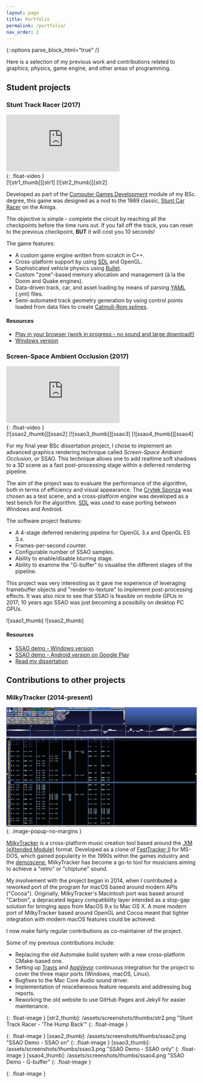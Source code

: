 ```yaml
---
layout: page
title: Portfolio
permalink: /portfolio/
nav_order: 2
---
```


{::options parse_block_html="true" /}

Here is a selection of my previous work and contributions related to graphics, physics, game engine, and other areas of programming.

## Student projects

### Stunt Track Racer (2017)

<div>
<iframe src="https://www.youtube.com/embed/AejAfFN0S30" frameborder="0" allowfullscreen></iframe>
</div>
{: .float-video }

<div class="gallery">
[![str1_thumb]][str1]
[![str2_thumb]][str2]
</div>

Developed as part of the [Computer Games Development] module of my BSc. degree, this game was designed as a nod to the 1989 classic, [Stunt Car Racer](http://gamesnostalgia.com/en/game/stunt-track-racer) on the Amiga.

The objective is simple - complete the circuit by reaching all the checkpoints before the time runs out. If you fall off the track, you can reset to the previous checkpoint, __BUT__ it will cost you 10 seconds!
 
The game features:
  * A custom game engine written from scratch in C++.
  * Cross-platform support by using [SDL][sdl] and OpenGL.
  * Sophisticated vehicle physics using [Bullet][bullet].
  * Custom "zone"-based memory allocation and management (à la the Doom and Quake engines).
  * Data-driven track, car, and asset loading by means of parsing [YAML](http://yaml.org/) (.yml) files.
  * Semi-automated track geometry generation by using control points loaded from data files to create [Catmull-Rom splines](https://en.wikipedia.org/wiki/Centripetal_Catmull%E2%80%93Rom_spline).

#### Resources

  * [Play in your browser (work in progress - no sound and large download!)](http://lavaburn.untergrund.net/str)
  * [Windows version](/assets/files/str-win.zip)

### Screen-Space Ambient Occlusion (2017)

<div>
<iframe src="https://www.youtube.com/embed/4wx3VB-fdTE" frameborder="0" allowfullscreen></iframe>
</div>
{: .float-video }
<div class="gallery">
[![ssao2_thumb]][ssao2]
[![ssao3_thumb]][ssao3]
[![ssao4_thumb]][ssao4]
</div>

For my final year BSc dissertation project, I chose to implement an advanced graphics rendering technique called _Screen-Space Ambient Occlusion_, or SSAO. This technique allows one to add realtime soft shadows to a 3D scene as a fast post-processing stage within a deferred rendering pipeline.

The aim of the project was to evaluate the performance of the algorithm, both in terms of efficiency and visual appearance. The [Crytek Sponza](http://g3d.cs.williams.edu/g3d/data10/index.html) was chosen as a test scene, and a cross-platform engine was developed as a test bench for the algorithm. [SDL][sdl] was used to ease porting between Windows and Android.

The software project features:
  * A 4-stage deferred rendering pipeline for OpenGL 3.x and OpenGL ES 3.x.
  * Frames-per-second counter.
  * Configurable number of SSAO samples.
  * Ability to enable/disable blurring stage.
  * Ability to examine the "G-buffer" to visualise the different stages of the pipeline.

This project was very interesting as it gave me experience of leveraging framebuffer objects and "render-to-texture" to implement post-processing effects. It was also nice to see that SSAO is feasible on mobile GPUs in 2017; 10 years ago SSAO was just becoming a possibiliy on desktop PC GPUs.

<div id="ssao" class="twentytwenty-container">
![ssao1_thumb]
![ssao2_thumb]
</div>

#### Resources

  * [SSAO demo - Windows version](/assets/files/ssao-win.zip)
  * [SSAO demo - Android version on Google Play](https://play.google.com/store/apps/details?id=org.dwhinham.ssaodemo)
  * [Read my dissertation][dissertation_pdf]

## Contributions to other projects

### MilkyTracker (2014-present)

[![mt_thumb]][mt]{: .image-popup-no-margins }

[MilkyTracker] is a cross-platform music creation tool based around the [.XM (eXtended Module)] format. Developed as a clone of [FastTracker II](https://en.wikipedia.org/wiki/FastTracker_2) for MS-DOS, which gained popularity in the 1990s within the games industry and the [demoscene], MilkyTracker has become a go-to tool for musicians aiming to achieve a "retro" or "chiptune" sound.

My involvement with the project began in 2014, when I contributed a reworked port of the program for macOS based around modern APIs ("Cocoa"). Originally, MilkyTracker's Macintosh port was based around "Carbon", a depracated legacy compatibility layer intended as a stop-gap solution for bringing apps from MacOS 9.x to Mac OS X. A more modern port of MilkyTracker based around OpenGL and Cocoa meant that tighter integration with modern macOS features could be achieved.

I now make fairly regular contributions as co-maintainer of the project.

Some of my previous contributions include:
  * Replacing the old Automake build system with a new cross-platform CMake-based one.
  * Setting up [Travis] and [AppVeyor] continuous integration for the project to cover the three major ports (Windows, macOS, Linux).
  * Bugfixes to the Mac Core Audio sound driver.
  * Implementation of miscellaneous feature requests and addressing bug reports.
  * Reworking the old website to use GitHub Pages and Jekyll for easier maintenance.

<script>
$(document).ready(function() {
	$('.gallery').magnificPopup({
		delegate: 'a',
		type: 'image',
		closeOnContentClick: false,
		closeBtnInside: false,
		mainClass: 'mfp-with-zoom mfp-img-mobile',
		image: {
			verticalFit: true
		},
		gallery: {
			enabled: true
		},
		zoom: {
			enabled: true,
			duration: 300
		}
	});

	$('.image-popup-no-margins').magnificPopup({
		type: 'image',
		closeOnContentClick: true,
		closeBtnInside: false,
		fixedContentPos: true,
		mainClass: 'mfp-no-margins mfp-with-zoom',
		image: {
			verticalFit: true
		},
		zoom: {
			enabled: true,
			duration: 300
		}
	});
});

$(window).on('load', function() {
	$('#ssao').twentytwenty({
		default_offset_pct: 0.5,
		before_label: 'No SSAO',
		after_label: 'SSAO enabled, 8 samples',
		click_to_move: true 
	});
});
</script>

[str1]: /assets/screenshots/str1.png "Stunt Track Racer - 'A Dead Easy Little Exercise'"
[str2]: /assets/screenshots/str2.png "Stunt Track Racer - 'The Hump Back'"

[str1_thumb]: /assets/screenshots/thumbs/str1.png "Stunt Track Racer - 'A Dead Easy Little Exercise'"
{: .float-image }
[str2_thumb]: /assets/screenshots/thumbs/str2.png "Stunt Track Racer - 'The Hump Back'"
{: .float-image }

[ssao1]: /assets/screenshots/ssao1.png "SSAO Demo - SSAO off"
[ssao2]: /assets/screenshots/ssao2.png "SSAO Demo - SSAO on"
[ssao3]: /assets/screenshots/ssao3.png "SSAO Demo - SSAO only"
[ssao4]: /assets/screenshots/ssao4.png "SSAO Demo - G-buffer"

[ssao1_thumb]: /assets/screenshots/thumbs/ssao1.png "SSAO Demo - SSAO off"
{: .float-image }
[ssao2_thumb]: /assets/screenshots/thumbs/ssao2.png "SSAO Demo - SSAO on"
{: .float-image }
[ssao3_thumb]: /assets/screenshots/thumbs/ssao3.png "SSAO Demo - SSAO only"
{: .float-image }
[ssao4_thumb]: /assets/screenshots/thumbs/ssao4.png "SSAO Demo - G-buffer"
{: .float-image }

[dissertation_pdf]: /assets/docs/dale_whinham_screen_space_secondary_lighting.pdf

[mt]: /assets/screenshots/milkytracker.png "MilkyTracker"

[mt_thumb]: /assets/screenshots/milkytracker.png "MilkyTracker"
{: .float-image }

[sdl]: https://www.libsdl.org
[bullet]: http://bulletphysics.org

[Computer Games Development]: https://www.ncl.ac.uk/module-catalogue/module.php?code=CSC3224

[.XM (eXtended Module)]: https://en.wikipedia.org/wiki/XM_(file_format)
[demoscene]: https://en.wikipedia.org/wiki/Demoscene
[MilkyTracker]: http://milkytracker.titandemo.org
[Travis]: https://travis-ci.org
[AppVeyor]: https://www.appveyor.com